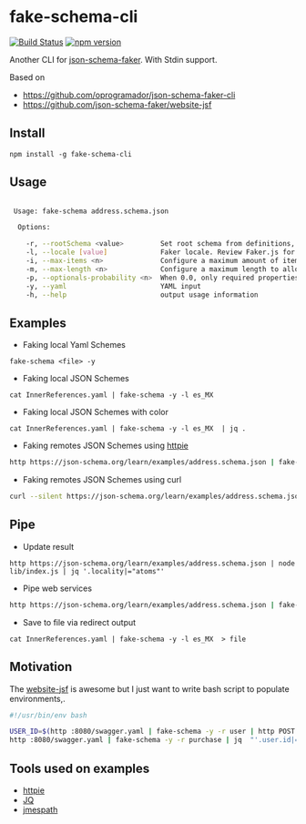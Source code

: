 # fake-schema-cli

[![Build Status](https://travis-ci.org/atomsfat/fake-schema-cli.svg?branch=master)](https://travis-ci.org/github/atomsfat/fake-schema-cli)
[![npm version](https://badge.fury.io/js/fake-schema-cli.svg)](https://badge.fury.io/js/fake-schema-cli)

Another CLI for [json-schema-faker](https://www.npmjs.com/package/json-schema-faker). With Stdin support.

Based on
* https://github.com/oprogramador/json-schema-faker-cli
* https://github.com/json-schema-faker/website-jsf

## Install

`npm install -g fake-schema-cli`

## Usage

```bash

 Usage: fake-schema address.schema.json

  Options:

    -r, --rootSchema <value>         Set root schema from definitions, useful when faking Swagger specs.
    -l, --locale [value]             Faker locale. Review Faker.js for more details.
    -i, --max-items <n>              Configure a maximum amount of items to generate in an array. This will override the maximum items found inside a JSON Schema
    -m, --max-length <n>             Configure a maximum length to allow generating strings for. This will override the maximum length found inside a JSON Schema
    -p, --optionals-probability <n>  When 0.0, only required properties will be generated; when 1.0, all properties are generated
    -y, --yaml                       YAML input
    -h, --help                       output usage information

```

## Examples

* Faking local Yaml Schemes

`fake-schema <file> -y`

* Faking local JSON Schemes

`cat InnerReferences.yaml | fake-schema -y -l es_MX `

* Faking local JSON Schemes with color

`cat InnerReferences.yaml | fake-schema -y -l es_MX  | jq .`

* Faking remotes JSON Schemes using [httpie](https://httpie.org/doc)
```bash
http https://json-schema.org/learn/examples/address.schema.json | fake-schema
```
* Faking remotes JSON Schemes using curl
```bash
curl --silent https://json-schema.org/learn/examples/address.schema.json | fake-schema
```
## Pipe
* Update result

`http https://json-schema.org/learn/examples/address.schema.json | node lib/index.js | jq '.locality|="atoms"'`


* Pipe web services
```bash
http https://json-schema.org/learn/examples/address.schema.json | fake-schema | http POST http://bin.org/post
```

* Save to file via redirect output

`cat InnerReferences.yaml | fake-schema -y -l es_MX  > file`

## Motivation

The [website-jsf](https://github.com/json-schema-faker/website-jsf) is awesome but I just want to write bash script to populate environments,.




```bash
#!/usr/bin/env bash

USER_ID=$(http :8080/swagger.yaml | fake-schema -y -r user | http POST :8080/api/user | jq .id)
http :8080/swagger.yaml | fake-schema -y -r purchase | jq  "'.user.id|=\"$USER_ID\"'" | http post :8080/api/purchase

```

##  Tools used on examples

* [httpie](https://httpie.org/doc)
* [JQ](https://stedolan.github.io/jq/)
* [jmespath](http://jmespath.org/)

